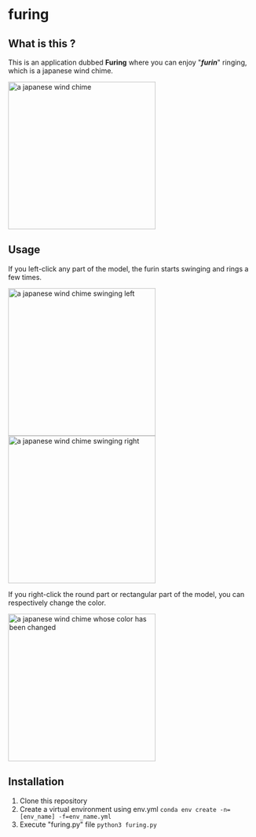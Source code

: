 # furing

## What is this ?
This is an application dubbed <b>Furing</b> where you can enjoy "<b><i>furin</i></b>" ringing, which is a japanese wind chime.

<img width="300" alt="a japanese wind chime" src="https://user-images.githubusercontent.com/81012741/178097805-85a6a9ee-c350-43c0-a08b-b81fc65af7a3.png">

## Usage
If you left-click any part of the model, the furin starts swinging and rings a few times.

<img width="300" alt="a japanese wind chime swinging left" src="https://user-images.githubusercontent.com/81012741/178097948-e4236df4-8902-4e5c-aa72-96351ab0566c.png"> <img width="300" alt="a japanese wind chime swinging right" src="https://user-images.githubusercontent.com/81012741/178098120-57a00f79-6b23-42b1-a044-adde393364ec.png">

If you right-click the round part or rectangular part of the model, you can respectively change the color.

<img width="300" alt="a japanese wind chime whose color has been changed" src="https://user-images.githubusercontent.com/81012741/178098042-11cb7310-fa5d-455d-99db-2854a7b86d84.png">


## Installation
1. Clone this repository
2. Create a virtual environment using env.yml
```conda env create -n=[env_name] -f=env_name.yml```
3. Execute "furing.py" file
```python3 furing.py```
